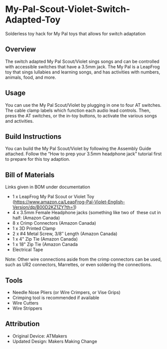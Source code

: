 # My-Pal-Scout-Violet-Switch-Adapted-Toy
Solderless toy hack for My Pal toys that allows for switch adaptation

## Overview

The switch adapted My Pal Scout/Violet sings songs and can be controlled with accessible switches that have a 3.5mm jack. The My Pal is a LeapFrog toy that sings lullabies and learning songs, and has activities with numbers, animals, food, and more.

## Usage

You can use the My Pal Scout/Violet by plugging in one to four AT switches. The cable clamp labels which function each audio lead controls. Then, press the AT switches, or the in-toy buttons, to activate the various songs and activities.

## Build Instructions

You can build the My Pal Scout/Violet by following the Assembly Guide attached. Follow the “How to prep your 3.5mm headphone jack” tutorial first to prepare for this toy adaption.

## Bill of Materials
Links given in BOM under documentation

 - 1 x LeapFrog My Pal Scout or Violet Toy (https://www.amazon.ca/LeapFrog-Pal-Violet-English-Version/dp/B00D2KZ1ZY?th=1)
 - 4 x 3.5mm Female Headphone jacks (something like two of  these cut in half: (Amazon Canada)
 - 8 x Crimp Connectors (Amazon Canada)
 - 1 x 3D Printed Clamp
 - 2 x #4 Metal Screw, 3/8″ Length (Amazon Canada)
 - 1 x 4" Zip Tie (Amazon Canada)
 - 1 x 18" Zip Tie (Amazon Canada
 - Electrical Tape

Note: Other wire connections aside from the crimp connectors can be used, such as UR2 connectors, Marrettes, or even soldering the connections.

## Tools
 - Needle Nose Pliers (or Wire Crimpers, or Vise Grips)
 - Crimping tool is recommended if available
 - Wire Cutters
 - Wire Strippers

## Attribution

 - Original Device: ATMakers
 - Updated Design: Makers Making Change

<!-- ABOUT MMC START -->

<!-- ABOUT MMC END -->
